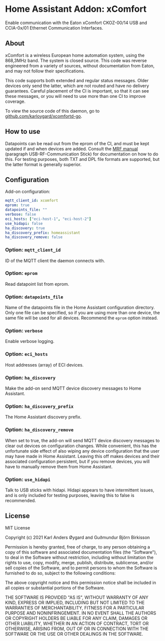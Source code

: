 # Home Assistant Addon: xComfort

Enable communication with the Eaton xComfort CKOZ-00/14 USB and CCIA-0x/01 Ethernet Communication Interfaces.

## About

xComfort is a wireless European home automation system, using the 868,3MHz band. The system is closed source. This code was reverse engineered from a variety of sources, without documentation from Eaton, and may not follow their specifications.

This code supports both extended and regular status messages. Older devices only send the latter, which are not routed and have no delivery guarantees. Careful placement of the CI is important, so that it can see these messages, or you will need to use more than one CI to improve coverage.

To view the source code of this daemon, go to [github.com/karloygard/xcomfortd-go](https://github.com/karloygard/xcomfortd-go).

## How to use

Datapoints can be read out from the eprom of the CI, and must be kept updated if and when devices are added.  Consult the [MRF manual](http://www.eaton.com/ecm/groups/public/@pub/@eatonnl/@electrical/documents/content/pct_325435.pdf) (paragraph USB-RF-Communication Stick) for documentation on how to do this.  For testing purposes, both TXT and DPL file formats are supported, but the latter format is generally superior.

## Configuration

Add-on configuration:

```yaml
mqtt_client_id: xcomfort
eprom: true
datapoints_file: ""
verbose: false
eci_hosts: ["eci-host-1", "eci-host-2"]
use_hidapi: false
ha_discovery: true
ha_discovery_prefix: homeassistant
ha_discovery_remove: false
```

### Option: `mqtt_client_id`

ID of the MQTT client the daemon connects with. 

### Option: `eprom`

Read datapoint list from eprom.

### Option: `datapoints_file`

Name of the datapoints file in the Home Assistant configuration directory.  Only one file can be specified, so if you are using more than one device, the same file will be used for all devices.  Recommend the `eprom` option instead.

### Option: `verbose`

Enable verbose logging.

### Option: `eci_hosts`

Host addresses (array) of ECI devices.

### Option: `ha_discovery`

Make the add-on send MQTT device discovery messages to Home Assistant.

### Option: `ha_discovery_prefix`

The Home Assistant discovery prefix.

### Option: `ha_discovery_remove`

When set to true, the add-on will send MQTT device discovery messages to clear out devices on configuration changes.  While convenient, this has the unfortunate side effect of also wiping any device configuration that the user may have made in Home Assistant.  Leaving this off makes devices and their associated configuration persistent, but if you remove devices, you will have to manually remove them from Home Assistant.

### Option: `use_hidapi`

Talk to USB sticks with hidapi.  Hidapi appears to have intermittent issues, and is only included for testing purposes, leaving this to false is recommended.

## License

MIT License

Copyright (c) 2021 Karl Anders Øygard and Guðmundur Björn Birkisson

Permission is hereby granted, free of charge, to any person obtaining a copy of this software and associated documentation files (the "Software"), to deal in the Software without restriction, including without limitation the rights to use, copy, modify, merge, publish, distribute, sublicense, and/or sell copies of the Software, and to permit persons to whom the Software is furnished to do so, subject to the following conditions:

The above copyright notice and this permission notice shall be included in all copies or substantial portions of the Software.

THE SOFTWARE IS PROVIDED "AS IS", WITHOUT WARRANTY OF ANY KIND, EXPRESS OR IMPLIED, INCLUDING BUT NOT LIMITED TO THE WARRANTIES OF MERCHANTABILITY, FITNESS FOR A PARTICULAR PURPOSE AND NONINFRINGEMENT. IN NO EVENT SHALL THE AUTHORS OR COPYRIGHT HOLDERS BE LIABLE FOR ANY CLAIM, DAMAGES OR OTHER LIABILITY, WHETHER IN AN ACTION OF CONTRACT, TORT OR OTHERWISE, ARISING FROM, OUT OF OR IN CONNECTION WITH THE SOFTWARE OR THE USE OR OTHER DEALINGS IN THE SOFTWARE.
